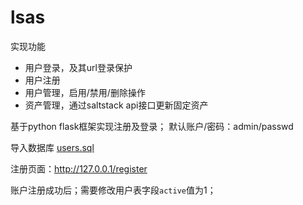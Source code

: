 # lsas

实现功能

- 用户登录，及其url登录保护
- 用户注册
- 用户管理，启用/禁用/删除操作
- 资产管理，通过saltstack api接口更新固定资产

基于python flask框架实现注册及登录； 默认账户/密码：admin/passwd

导入数据库 [users.sql](https://github.com/fandaye/lsas/blob/master/doc/users.sql)

注册页面：http://127.0.0.1/register

账户注册成功后；需要修改用户表字段`active`值为1；
